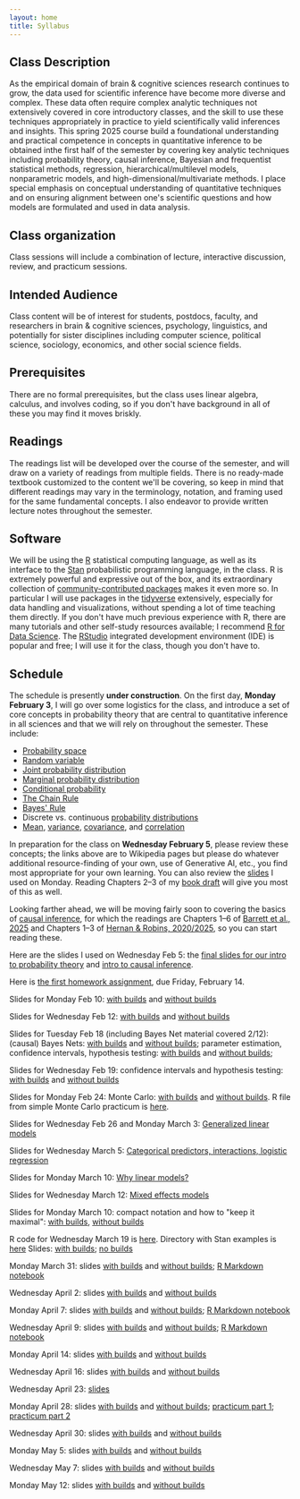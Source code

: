 ```yaml
---
layout: home
title: Syllabus
---
```


## Class Description

  As the empirical domain of brain & cognitive sciences research continues to grow, the data used for scientific inference have become more diverse and complex. These data often require complex analytic techniques not extensively covered in core introductory classes, and the skill to use these techniques appropriately in practice to yield scientifically valid inferences and insights. This spring 2025 course build a foundational understanding and practical competence in concepts in quantitative inference to be obtained inthe first half of the semester by covering key analytic techniques including probability theory, causal inference, Bayesian and frequentist statistical methods, regression, hierarchical/multilevel models, nonparametric models, and high-dimensional/multivariate methods. I place special emphasis on conceptual understanding of quantitative techniques and on ensuring alignment between one's scientific questions and how models are formulated and used in data analysis.


## Class organization

Class sessions will include a combination of lecture, interactive discussion, review, and practicum sessions.

## Intended Audience

Class content will be of interest for students, postdocs, faculty, and researchers in brain & cognitive sciences, psychology, linguistics, and potentially for sister disciplines including computer science, political science, sociology, economics, and other social science fields.

## Prerequisites

There are no formal prerequisites, but the class uses linear algebra, calculus, and involves coding, so if you don't have background in all of these you may find it moves briskly.

## Readings

The readings list will be developed over the course of the semester, and will draw on a variety of readings from multiple fields. There is no ready-made textbook customized to the content we'll be covering, so keep in mind that different readings may vary in the terminology, notation, and framing used for the same fundamental concepts. I also endeavor to provide written lecture notes throughout the semester.

## Software

We will be using the [R](https://www.r-project.org/) statistical computing language, as well as its interface to the [Stan](https://mc-stan.org/) probabilistic programming language, in the class. R is extremely powerful and expressive out of the box, and its extraordinary collection of [community-contributed packages](https://cran.r-project.org/) makes it even more so. In particular I will use packages in the [tidyverse](https://www.tidyverse.org/) extensively, especially for data handling and visualizations, without spending a lot of time teaching them directly. If you don't have much previous experience with R, there are many tutorials and other self-study resources available; I recommend [R for Data Science](https://r4ds.hadley.nz/). The [RStudio](https://posit.co/products/open-source/rstudio/) integrated development environment (IDE) is popular and free; I will use it for the class, though you don't have to.


## Schedule

<div style="text-align:center;">
<!--    <img src="{{ site.url }}{{ site.baseurl }}/assets/images/under_construction.jpg" alt="Quantitative Inference in Brain & Cognitive Sciences, Spring 2025" style="width: 60%; max-width:300px; height:auto; padding-top:10px; padding-bottom:20px;"> -->
    </div>

The schedule is presently **under construction**. On the first day, **Monday February 3**, I will go over some logistics for the class, and introduce a set of core concepts in probability theory that are central to quantitative inference in all sciences and that we will rely on throughout the semester. These include:

 - [Probability space](https://en.wikipedia.org/wiki/Probability_space)
 - [Random variable](https://en.wikipedia.org/wiki/Random_variable)
 - [Joint probability distribution](https://en.wikipedia.org/wiki/Joint_probability_distribution)
 - [Marginal probability distribution](https://en.wikipedia.org/wiki/Marginal_distribution)
 - [Conditional probability](https://en.wikipedia.org/wiki/Conditional_probability)
 - [The Chain Rule](https://en.wikipedia.org/wiki/Chain_rule_(probability))
 - [Bayes' Rule](https://en.wikipedia.org/wiki/Bayes'_theorem)
 - Discrete vs. continuous [probability distributions](https://en.wikipedia.org/wiki/Probability_distribution)
 - [Mean](https://en.wikipedia.org/wiki/Mean), [variance](https://en.wikipedia.org/wiki/Variance), [covariance](https://en.wikipedia.org/wiki/Covariance), and [correlation](https://en.wikipedia.org/wiki/Correlation)
 
In preparation for the class on **Wednesday February 5**, please review these concepts; the links above are to Wikipedia pages but please do whatever additional resource-finding of your own, use of Generative AI, etc., you find most appropriate for your own learning. You can also review the [slides](assets/slides/2025-02-03-intro-probability-slides.pdf) I used on Monday. Reading Chapters 2–3 of my [book draft](https://www.mit.edu/~rplevy/pmsl_textbook/text.html) will give you most of this as well.

Looking farther ahead, we will be moving fairly soon to covering the basics of [causal inference](https://en.wikipedia.org/wiki/Causal_inference), for which the readings are Chapters 1–6 of [Barrett et al., 2025](https://www.r-causal.org/) and Chapters 1–3 of [Hernan & Robins, 2020/2025](https://miguelhernan.org/whatifbook), so you can start reading these.

Here are the slides I used on Wednesday Feb 5: the [final slides for our intro to probability theory](assets/slides/2025-02-05-final-probability-slides.pdf) and [intro to causal inference](assets/slides/2025-02-05-intro-to-causal-inference-with-builds.pdf).

Here is [the first homework assignment](assets/assignments/pset_1/pset_1.pdf), due Friday, February 14.

Slides for Monday Feb 10: [with builds](assets/slides/2025-02-10-intro-causal-inference-with-builds.pdf) and [without builds](assets/slides/2025-02-10-intro-causal-inference-no-builds.pdf)

Slides for Wednesday Feb 12: [with builds](assets/slides/2025-02-12-causal-inference-continued-with-builds.pdf) and [without builds](assets/slides/2025-02-12-causal-inference-continued-no-builds.pdf)

Slides for Tuesday Feb 18 (including Bayes Net material covered 2/12): (causal) Bayes Nets: [with builds](assets/slides/2025-02-18-causal-Bayes-nets-with-builds.pdf) and [without builds](assets/slides/2025-02-18-causal-Bayes-nets-no-builds.pdf); parameter estimation, confidence intervals, hypothesis testing: [with builds](assets/slides/2025-02-18-parameter-estimation-with-builds.pdf) and [without builds](assets/slides/2025-02-18-parameter-estimation-no-builds.pdf); 

Slides for Wednesday Feb 19: confidence intervals and hypothesis testing: [with builds](assets/slides/2025-02-19-confidence-intervals-hypothesis-testing-and-Monte-Carlo-with-builds.pdf) and [without builds](assets/slides/2025-02-19-confidence-intervals-hypothesis-testing-and-Monte-Carlo-no-builds.pdf)

Slides for Monday Feb 24: Monte Carlo: [with builds](assets/slides/2025-02-24-Monte-Carlo-with-builds.pdf) and [without builds](assets/slides/2025-02-24-Monte-Carlo-no-builds.pdf). R file from simple Monte Carlo practicum is [here](assets/resources/Monte-Carlo.R).

Slides for Wednesday Feb 26 and Monday March 3: [Generalized linear models](assets/slides/2025-02-26-generalized-linear-models.pdf)

Slides for Wednesday March 5: [Categorical predictors, interactions, logistic regression](assets/slides/2025-03-05-categorical-predictors-interactions-logistic-regression.pdf)

Slides for Monday March 10: [Why linear models?](assets/slides/2025-03-10-why-linear-models.pdf)

Slides for Wednesday March 12: [Mixed effects models](assets/slides/2025-03-12-mixed-effects-models.pdf)

Slides for Monday March 10: compact notation and how to "keep it maximal": [with builds](assets/slides/2025-03-17-with-builds.pdf), [without builds](2025-03-17-without-builds.pdf)

R code for Wednesday March 19 is [here](assets/resources/running_example_mixed_logit_credit_assignment.R). Directory with Stan examples is [here](assets/resources/2025-03-19-stan) Slides: [with builds](assets/slides/2025-03-19-with-builds.pdf); [no builds](assets/slides/2025-03-19-no-builds.pdf)

Monday March 31: slides [with builds](assets/slides/2025-03-31-with-builds.pdf) and [without builds](assets/slides/2025-03-31-without-builds.pdf); [R Markdown notebook](assets/resources/2025-03-31/practicum_notebook_diagnostics.Rmd)

Wednesday April 2: slides [with builds](assets/slides/2025-04-02-with-builds.pdf) and [without builds](assets/slides/2025-04-02-without-builds.pdf)

Monday April 7: slides [with builds](assets/slides/2025-04-07-with-builds.pdf) and [without builds](assets/slides/2025-04-07-without-builds.pdf); [R Markdown notebook](assets/resources/2025-04-07/practicum_start.Rmd)

Wednesday April 9: slides [with builds](assets/slides/2025-04-09-with-builds.pdf) and [without builds](assets/slides/2025-04-09-no-builds.pdf); [R Markdown notebook](assets/resources/2025-04-09/notebook-2025-04-09.Rmd)

Monday April 14: slides [with builds](assets/slides/2025-04-14-with-builds.pdf) and [without builds](assets/slides/2025-04-14-no-builds.pdf)

Wednesday April 16: slides [with builds](assets/slides/2025-04-16-with-builds.pdf) and [without builds](assets/slides/2025-04-16-no-builds.pdf)

Wednesday April 23: [slides](assets/slides/2025-04-23.pdf)

Monday April 28: slides [with builds](assets/slides/2025-04-28-with-builds.pdf) and [without builds](assets/slides/2025-04-28-no-builds.pdf); [practicum part 1](assets/resources/2025-04-28/simulation1.R); [practicum part 2](assets/resources/2025-04-28/practicum-part-2.R)

Wednesday April 30: slides [with builds](assets/slides/2025-04-30-generalized-additive-models-with-builds.pdf) and [without builds](assets/slides/2025-04-30-generalized-additive-models-no-builds.pdf)

Monday May 5: slides [with builds](assets/slides/2025-05-05-nonparametric-methods-with-builds.pdf) and [without builds](assets/slides/2025-05-05-nonparametric-methods-no-builds.pdf)

Wednesday May 7: slides [with builds](assets/slides/2025-05-07-with-builds.pdf) and [without builds](assets/slides/2025-05-07-no-builds.pdf)

Monday May 12: slides [with builds](assets/slides/2025-05-12-with-builds.pdf) and [without builds](assets/slides/2025-05-12-no-builds.pdf)


